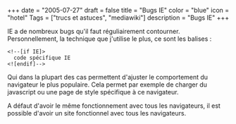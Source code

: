+++
date = "2005-07-27"
draft = false
title = "Bugs IE"
color = "blue"
icon = "hotel"
Tags = ["trucs et astuces", "mediawiki"]
description = "Bugs IE"
+++

IE a de nombreux bugs qu'il faut réguliairement contourner.
Personnellement, la technique que j'utilise le plus, ce sont les balises
:

     
    <!--[if IE]>
      code spécifique IE
    <![endif]-->

Qui dans la plupart des cas permettent d'ajuster le comportement du
navigateur le plus populaire. Cela permet par exemple de charger du
javascript ou une page de style spécifique à ce navigateur.

A défaut d'avoir le même fonctionnement avec tous les navigateurs, il
est possible d'avoir un site fonctionnel avec tous les navigateurs.
